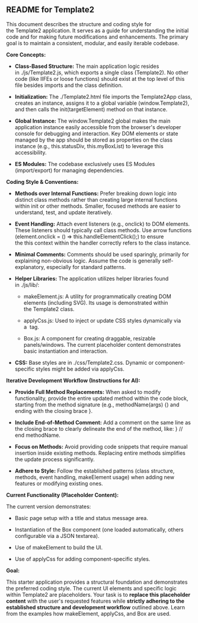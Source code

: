 ## README for Template2

This document describes the structure and coding style for the Template2 application. It serves as a guide for understanding the initial code and for making future modifications and enhancements. The primary goal is to maintain a consistent, modular, and easily iterable codebase.

**Core Concepts:**

-   **Class-Based Structure:** The main application logic resides in ./js/Template2.js, which exports a single class (Template2). No other code (like IIFEs or loose functions) should exist at the top level of this file besides imports and the class definition.
    
-   **Initialization:** The ./Template2.html file imports the Template2App class, creates an instance, assigns it to a global variable (window.Template2), and then calls the init(targetElement) method on that instance.
    
-   **Global Instance:** The window.Template2 global makes the main application instance easily accessible from the browser's developer console for debugging and interaction. Key DOM elements or state managed by the app should be stored as properties on the class instance (e.g., this.statusDiv, this.myBoxList) to leverage this accessibility.
    
-   **ES Modules:** The codebase exclusively uses ES Modules (import/export) for managing dependencies.
    

**Coding Style & Conventions:**

-   **Methods over Internal Functions:** Prefer breaking down logic into distinct class methods rather than creating large internal functions within init or other methods. Smaller, focused methods are easier to understand, test, and update iteratively.
    
-   **Event Handling:** Attach event listeners (e.g., onclick) to DOM elements. These listeners should typically call class methods. Use arrow functions (element.onclick = () => this.handleElementClick();) to ensure the this context within the handler correctly refers to the class instance.
    
-   **Minimal Comments:** Comments should be used sparingly, primarily for explaining non-obvious logic. Assume the code is generally self-explanatory, especially for standard patterns.
    
-   **Helper Libraries:** The application utilizes helper libraries found in ./js/lib/:
    
    -   makeElement.js: A utility for programmatically creating DOM elements (including SVG). Its usage is demonstrated within the Template2 class.
        
    -   applyCss.js: Used to inject or update CSS styles dynamically via a  tag.
        
    -   Box.js: A component for creating draggable, resizable panels/windows. The current placeholder content demonstrates basic instantiation and interaction.
        
-   **CSS:** Base styles are in ./css/Template2.css. Dynamic or component-specific styles might be added via applyCss.
    

**Iterative Development Workflow (Instructions for AI):**

-   **Provide Full Method Replacements:** When asked to modify functionality, provide the entire updated method within the code block, starting from the method signature (e.g., methodName(args) {) and ending with the closing brace }.
    
-   **Include End-of-Method Comment:** Add a comment on the same line as the closing brace to clearly delineate the end of the method, like: } // end methodName.
    
-   **Focus on Methods:** Avoid providing code snippets that require manual insertion inside existing methods. Replacing entire methods simplifies the update process significantly.
    
-   **Adhere to Style:** Follow the established patterns (class structure, methods, event handling, makeElement usage) when adding new features or modifying existing ones.
    

**Current Functionality (Placeholder Content):**

The current version demonstrates:

-   Basic page setup with a title and status message area.
    
-   Instantiation of the Box component (one loaded automatically, others configurable via a JSON textarea).
    
-   Use of makeElement to build the UI.
    
-   Use of applyCss for adding component-specific styles.
    

**Goal:**

This starter application provides a structural foundation and demonstrates the preferred coding style. The current UI elements and specific logic within Template2 are placeholders. Your task is to **replace this placeholder content** with the user's requested features while **strictly adhering to the established structure and development workflow** outlined above. Learn from the examples how makeElement, applyCss, and Box are used.